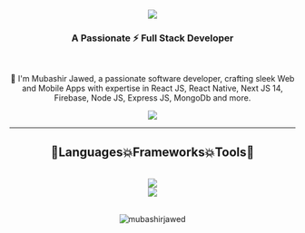 <h1 align="center">
    <img src="https://readme-typing-svg.herokuapp.com/?font=Righteous&color=7e15f7&random=falsesize=35&center=true&vCenter=true&width=500&height=70&duration=2000&lines=Hi+There!+👋;+I'm+Mubashir+Jawed+👨🏻‍💻;" />
</h1>

<h3 align="center">A Passionate ⚡ Full Stack Developer</h3>

<br/>

<div align="center">
 
 🌱 I'm Mubashir Jawed, a passionate software developer, crafting sleek Web and Mobile Apps with expertise in React JS, React Native, Next JS 14, Firebase, Node JS, Express JS, MongoDb and more.
 </div>
 
<div align="center"> 
  <a href="mailto:contact.mubashir.j@gmail.com">
    <img src="https://img.shields.io/badge/Gmail-6C22A6?style=for-the-badge&logo=gmail&logoColor=white" />
  </a>
<!--   <a href="https://www.linkedin.com/in/farzeen-ali-533479204" >
    <img src="https://img.shields.io/badge/LinkedIn-0077B5?style=for-the-badge&logo=linkedin&logoColor=white" />
  </a> -->
</div>

 <hr/>
 
<h2 align="center">🚀Languages💥Frameworks💥Tools🚀</h2>
<br/>
<div align="center">
    <img src="https://skillicons.dev/icons?i=css,bootstrap,html,firebase,mongodb,nextjs" /><br/>
 <img src="https://skillicons.dev/icons?i=react,javascript,express,nodejs,vscode,github,tailwind,git" />
</div>
<br/>

<div align="center">
<p><img src="https://github-readme-stats.vercel.app/api?username=mubashirjawed&show_icons=true&locale=en" alt="mubashirjawed" /></p>
</div>

<!-- ![Anurag's GitHub stats](https://github-readme-stats.vercel.app/api?username=farzeen-alii&show_icons=true&theme=tokyonight) -->
<!-- ![Top Langs](https://github-readme-stats.vercel.app/api/top-langs/?username=farzeen-alii&hide_progress=true) -->

